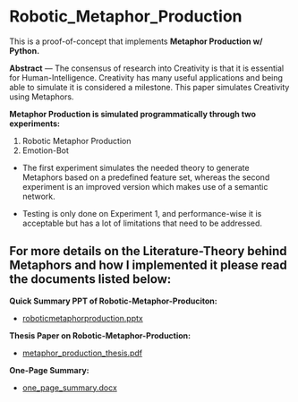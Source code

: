 # Robotic_Metaphor_Production

This is a proof-of-concept that implements **Metaphor Production w/ Python.** 

**Abstract** — The consensus of research into Creativity is that it is essential for Human-Intelligence. Creativity has many useful applications and being able to simulate it is considered a milestone. This paper simulates Creativity using Metaphors. 

**Metaphor Production is simulated programmatically through two experiments:** 
1) Robotic Metaphor Production 
2) Emotion-Bot

- The first experiment simulates the needed theory to generate Metaphors based on a predefined feature set, whereas the second experiment is an improved version which makes use of a semantic network. 

- Testing is only done on Experiment 1, and performance-wise it is acceptable but has a lot of limitations that need to be addressed. 

## For more details on the Literature-Theory behind Metaphors and how I implemented it please read the documents listed below:

**Quick Summary PPT of Robotic-Metaphor-Produciton:**
- [roboticmetaphorproduction.pptx](https://github.com/brianndjojo/Robotic_Metaphor_Production/files/8660349/roboticmetaphorproduction.pptx)

**Thesis Paper on Robotic-Metaphor-Production:**
- [metaphor_production_thesis.pdf](https://github.com/brianndjojo/Robotic_Metaphor_Production/files/8660383/metaphor_production_thesis.pdf)

**One-Page Summary:**
- [one_page_summary.docx](https://github.com/brianndjojo/Robotic_Metaphor_Production/files/8660387/one_page_summary.docx)
